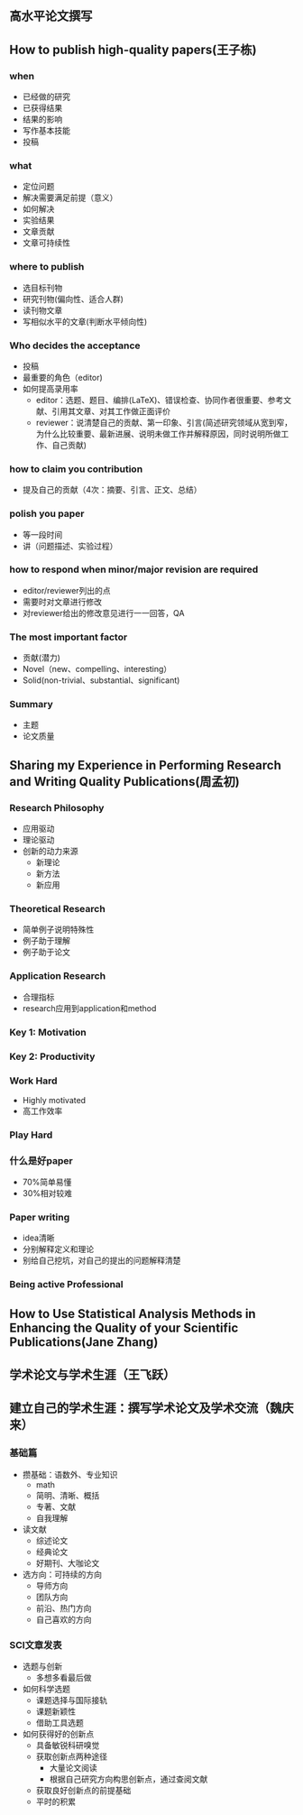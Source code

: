## 高水平论文撰写

## How to publish high-quality papers(王子栋)

### when

- 已经做的研究
- 已获得结果
- 结果的影响
- 写作基本技能
- 投稿

### what

- 定位问题
- 解决需要满足前提（意义）
- 如何解决
- 实验结果
- 文章贡献
- 文章可持续性

### where to publish

- 选目标刊物
- 研究刊物(偏向性、适合人群)
- 读刊物文章
- 写相似水平的文章(判断水平倾向性)

### Who decides the acceptance

- 投稿
- 最重要的角色（editor)
- 如何提高录用率
  - editor：选题、题目、编排(LaTeX)、错误检查、协同作者很重要、参考文献、引用其文章、对其工作做正面评价
  - reviewer：说清楚自己的贡献、第一印象、引言(简述研究领域从宽到窄，为什么比较重要、最新进展、说明未做工作并解释原因，同时说明所做工作、自己贡献)

### how to claim you contribution

- 提及自己的贡献（4次：摘要、引言、正文、总结）

### polish you paper

- 等一段时间
- 讲（问题描述、实验过程）

### how to respond when minor/major revision are required

- editor/reviewer列出的点
- 需要时对文章进行修改
- 对reviewer给出的修改意见进行一一回答，QA

### The most important factor

- 贡献(潜力)
- Novel（new、compelling、interesting）
- Solid(non-trivial、substantial、significant)

### Summary

- 主题
- 论文质量



## Sharing my Experience in Performing Research and Writing Quality Publications(周孟初)

### Research Philosophy

- 应用驱动
- 理论驱动
- 创新的动力来源
  - 新理论
  - 新方法
  - 新应用

### Theoretical  Research

- 简单例子说明特殊性
- 例子助于理解
- 例子助于论文

### Application Research

- 合理指标
- research应用到application和method

### Key  1: Motivation

### Key 2: Productivity

### Work Hard

- Highly motivated
- 高工作效率

### Play Hard

### 什么是好paper

- 70%简单易懂
- 30%相对较难

### Paper writing

- idea清晰
- 分别解释定义和理论
- 别给自己挖坑，对自己的提出的问题解释清楚

### Being active Professional

## How to Use Statistical Analysis Methods in Enhancing the Quality of your Scientific Publications(Jane Zhang)

## 学术论文与学术生涯（王飞跃）

## 建立自己的学术生涯：撰写学术论文及学术交流（魏庆来）

### 基础篇

- 攒基础：语数外、专业知识
  - math
  - 简明、清晰、概括
  - 专著、文献
  - 自我理解
- 读文献
  - 综述论文
  - 经典论文
  - 好期刊、大咖论文
- 选方向：可持续的方向
  - 导师方向
  - 团队方向
  - 前沿、热门方向
  - 自己喜欢的方向

### SCI文章发表

- 选题与创新
  - 多想多看最后做
- 如何科学选题
  - 课题选择与国际接轨
  - 课题新颖性
  - 借助工具选题
- 如何获得好的创新点
  - 具备敏锐科研嗅觉
  - 获取创新点两种途径
    - 大量论文阅读
    - 根据自己研究方向构思创新点，通过查阅文献
  - 获取良好创新点的前提基础
  - 平时的积累